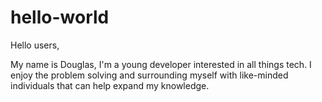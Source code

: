 # hello-world

Hello users,

My name is Douglas, I'm a young developer interested in all things tech.
I enjoy the problem solving and surrounding myself with like-minded individuals
that can help expand my knowledge.
